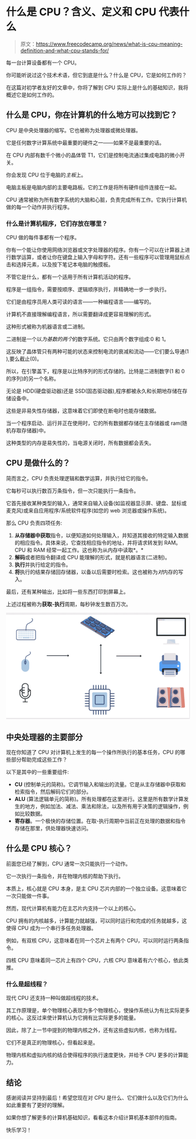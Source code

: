 # 什么是 CPU？含义、定义和 CPU 代表什么

> 原文：<https://www.freecodecamp.org/news/what-is-cpu-meaning-definition-and-what-cpu-stands-for/>

每一台计算设备都有一个 CPU。

你可能听说过这个技术术语，但它到底是什么？什么是 CPU，它是如何工作的？

在这篇对初学者友好的文章中，你将了解到 CPU 实际上是什么的基础知识，我将概述它是如何工作的。

## 什么是 CPU，你在计算机的什么地方可以找到它？

CPU 是中央处理器的缩写。它也被称为处理器或微处理器。

它是任何数字计算系统中最重要的硬件之一——如果不是最重要的话。

在 CPU 内部有数千个微小的晶体管 T1，它们是控制电流通过集成电路的微小开关。

你会发现 CPU 位于电脑的*主板*上。

电脑主板是电脑内部的主要电路板。它的工作是将所有硬件组件连接在一起。

CPU 通常被称为所有数字系统的大脑和心脏，负责完成所有工作。它执行计算机做的每一个动作并执行程序。

### 什么是计算机程序，它们存放在哪里？

CPU 做的每件事都有一个程序。

你有一个能让你使用网络浏览器或文字处理器的程序。你有一个可以在计算器上进行数学运算，或者让你在键盘上输入字母和字符。还有一些程序可以管理用鼠标点击和选择元素，以及按下笔记本电脑的触摸板。

不管它是什么，都有一个适用于所有计算机活动的程序。

程序是一组指令，需要按顺序、逻辑顺序执行，并精确地一步一步执行。

它们是由程序员用人类可读的语言——一种编程语言——编写的。

计算机不直接理解编程语言，所以需要翻译成更容易理解的形式。

这种形式被称为机器语言或二进制。

二进制是一个以*为基数的两个*的数字系统。它只由两个数字组成:0 和 1。

这反映了晶体管只有两种可能的状态来控制电流的衰减和流动——它们要么导通(1 ),要么截止(0)。

所以，在引擎盖下，程序是以比特序列的形式存储的。比特是二进制数字(1 和 0 的序列)的另一个名称。

无论是 HDD(硬盘驱动器)还是 SSD(固态驱动器),程序都被永久和长期地存储在存储设备中。

这些是非易失性存储器，这意味着它们即使在断电时也能存储数据。

当一个程序启动、运行并正在使用时，它的所有数据都存储在主存储器或 ram(随机存取存储器)中。

这种类型的内存是易失性的，当电源关闭时，所有数据都会丢失。

## CPU 是做什么的？

简而言之，CPU 负责处理逻辑和数学运算，并执行给它的指令。

它每秒可以执行数百万条指令，但一次只能执行一条指令。

它首先接收某种类型的输入，通常来自输入设备(如监视器显示屏、键盘、鼠标或麦克风)或来自应用程序/系统软件程序(如您的 web 浏览器或操作系统)。

那么 CPU 负责四项任务:

1.  **从存储器中获取**指令，以便知道如何处理输入，并知道其接收的特定输入数据的相应指令。具体来说，它查找相应指令的地址，并将请求转发到 RAM。CPU 和 RAM 经常一起工作。这也称为从内存中读取*。*
2.  **解码**或者把指令翻译成 CPU 能理解的形式，就是机器语言(二进制)。
3.  **执行**并执行给定的指令。
4.  **将**执行的结果存储回存储器，以备以后需要时检索。这也被称为*对*内存的写入。

最后，还有某种输出，比如将一些东西打印到屏幕上。

上述过程被称为**获取-执行**周期，每秒钟发生数百万次。

![Screenshot-2021-10-25-at-5.30.18-PM](img/69042a8a15112685df54bc13dee60caa.png)

## 中央处理器的主要部分

现在你知道了 CPU 对计算机上发生的每一个操作所执行的基本任务，CPU 的哪些部分帮助完成这些工作？

以下是其中的一些重要组件:

*   **CU** (控制单元的简称)。它调节输入和输出的流量。它是从主存储器中获取和检索指令，然后解码它们的部分。
*   **ALU** (算法逻辑单元的简称)。所有处理都在这里进行。这里是所有数学计算发生的地方，例如加法、减法、乘法和除法，以及所有用于决策的逻辑操作，例如比较数据。
*   **寄存器**。一个极快的存储位置。在取-执行周期中当前正在处理的数据和指令存储在那里，供处理器快速访问。

## 什么是 CPU 核心？

前面您已经了解到，CPU 通常一次只能执行一个动作。

它一次执行一条指令，并在物理内核的帮助下执行。

本质上，核心就是 CPU 本身，是主 CPU 芯片内部的一个独立设备。这意味着它一次只能做一件事。

然而，现代计算机有能力在主芯片内支持一个以上的核心。

CPU 拥有的内核越多，计算能力就越强，可以同时运行和完成的任务就越多，这使得 CPU 成为一个串行多任务处理器。

例如，有双核 CPU，这意味着在同一个芯片上有两个 CPU，可以同时运行两条指令。

四核 CPU 意味着同一芯片上有四个 CPU，六核 CPU 意味着有六个核心，依此类推。

### 什么是超线程？

现代 CPU 还支持一种叫做超线程的技术。

其工作原理是，单个物理核心表现为多个物理核心，使操作系统认为有比实际更多的核心。这反过来使计算机认为它拥有比实际更多的能量。

因此，除了上一节中提到的物理内核之外，还有这些虚拟内核，也称为线程。

它们不是真正的物理核心，但看起来是。

物理内核和虚拟内核的结合使得程序的执行速度更快，并给予 CPU 更多的计算能力。

## 结论

感谢阅读并坚持到最后！希望您现在对 CPU 是什么、它们做什么以及它们为什么如此重要有了更好的理解。

如果你想了解更多的计算机基础知识，看看这本介绍计算机基本部件的指南。

快乐学习！